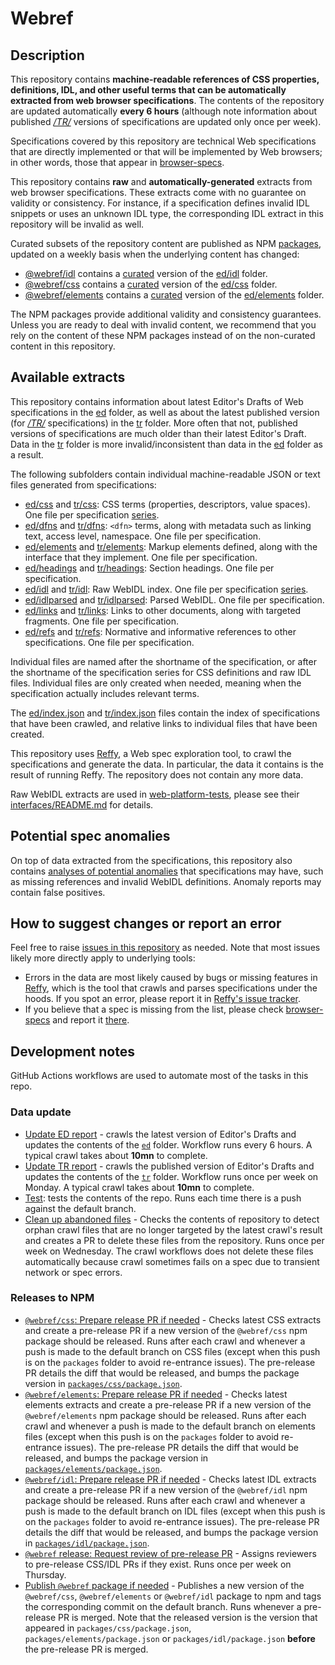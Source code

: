 # Webref

## Description

This repository contains **machine-readable references of CSS properties, definitions, IDL, and other useful terms that can be automatically extracted from web browser specifications**. The contents of the repository are updated automatically **every 6 hours** (although note information about published _[/TR/](https://www.w3.org/TR/)_ versions of specifications are updated only once per week).

Specifications covered by this repository are technical Web specifications that are directly implemented or that will be implemented by Web browsers; in other words, those that appear in [browser-specs](https://github.com/w3c/browser-specs).

This repository contains **raw** and **automatically-generated** extracts from web browser specifications. These extracts come with no guarantee on validity or consistency. For instance, if a specification defines invalid IDL snippets or uses an unknown IDL type, the corresponding IDL extract in this repository will be invalid as well.

Curated subsets of the repository content are published as NPM [packages](https://github.com/w3c/webref/tree/main/packages), updated on a weekly basis when the underlying content has changed:
- [@webref/idl](https://www.npmjs.com/package/@webref/idl) contains a [curated](packages/idl#guarantees) version of the [ed/idl](ed/idl) folder.
- [@webref/css](https://www.npmjs.com/package/@webref/css) contains a [curated](packages/css#guarantees) version of the [ed/css](ed/css) folder.
- [@webref/elements](https://www.npmjs.com/package/@webref/elements) contains a [curated](packages/elements#guarantees) version of the [ed/elements](ed/elements) folder.

The NPM packages provide additional validity and consistency guarantees. Unless you are ready to deal with invalid content, we recommend that you rely on the content of these NPM packages instead of on the non-curated content in this repository.

## Available extracts

This repository contains information about latest Editor's Drafts of Web specifications in the [ed](ed) folder, as well as about the latest published version (for _[/TR/](https://www.w3.org/TR/)_ specifications) in the [tr](tr) folder. More often that not, published versions of specifications are much older than their latest Editor's Draft. Data in the [tr](tr) folder is more invalid/inconsistent than data in the [ed](ed) folder as a result.

The following subfolders contain individual machine-readable JSON or text files generated from specifications:

- [ed/css](ed/css) and [tr/css](tr/css): CSS terms (properties, descriptors, value spaces). One file per specification [series](https://github.com/w3c/browser-specs/#series).
- [ed/dfns](ed/dfns) and [tr/dfns](tr/dfns): `<dfn>` terms, along with metadata such as linking text, access level, namespace. One file per specification.
- [ed/elements](ed/elements) and [tr/elements](tr/elements): Markup elements defined, along with the interface that they implement. One file per specification.
- [ed/headings](ed/headings) and [tr/headings](tr/headings): Section headings. One file per specification.
- [ed/idl](ed/idl) and [tr/idl](tr/idl): Raw WebIDL index. One file per specification [series](https://github.com/w3c/browser-specs/#series).
- [ed/idlparsed](ed/idlparsed) and [tr/idlparsed](tr/idlparsed): Parsed WebIDL. One file per specification.
- [ed/links](ed/links) and [tr/links](tr/links): Links to other documents, along with targeted fragments. One file per specification.
- [ed/refs](ed/refs) and [tr/refs](tr/refs): Normative and informative references to other specifications. One file per specification.

Individual files are named after the shortname of the specification, or after the shortname of the specification series for CSS definitions and raw IDL files. Individual files are only created when needed, meaning when the specification actually includes relevant terms.

The [ed/index.json](ed/index.json) and [tr/index.json](tr/index.json) files contain the index of specifications that have been crawled, and relative links to individual files that have been created.

This repository uses [Reffy](https://github.com/w3c/reffy), a Web spec exploration tool, to crawl the specifications and generate the data. In particular, the data it contains is the result of running Reffy. The repository does not contain any more data.

Raw WebIDL extracts are used in [web-platform-tests](https://github.com/web-platform-tests/wpt), please see their [interfaces/README.md](https://github.com/web-platform-tests/wpt/blob/master/interfaces/README.md) for details.


## Potential spec anomalies

On top of data extracted from the specifications, this repository also contains [analyses of potential anomalies](https://w3c.github.io/webref) that specifications may have, such as missing references and invalid WebIDL definitions. Anomaly reports may contain false positives.


## How to suggest changes or report an error

Feel free to raise [issues in this repository](https://github.com/w3c/webref/issues) as needed. Note that most issues likely more directly apply to underlying tools:

- Errors in the data are most likely caused by bugs or missing features in [Reffy](https://github.com/w3c/reffy), which is the tool that crawls and parses specifications under the hoods. If you spot an error, please report it in [Reffy's issue tracker](https://github.com/w3c/reffy/issues/new).
- If you believe that a spec is missing from the list, please check [browser-specs](https://github.com/w3c/browser-specs/#how-to-addupdatedelete-a-spec) and report it [there](https://github.com/w3c/browser-specs/issues/new).


## Development notes

GitHub Actions workflows are used to automate most of the tasks in this repo.

### Data update

- [Update ED report](https://github.com/w3c/webref/actions/workflows/update-ed.yml) - crawls the latest version of Editor's Drafts and updates the contents of the [`ed`](ed) folder. Workflow runs every 6 hours. A typical crawl takes about **10mn** to complete.
- [Update TR report](https://github.com/w3c/webref/actions/workflows/update-tr.yml) - crawls the published version of Editor's Drafts and updates the contents of the [`tr`](tr) folder. Workflow runs once per week on Monday. A typical crawl takes about **10mn** to complete.
- [Test](https://github.com/w3c/webref/actions/workflows/test.yml): tests the contents of the repo. Runs each time there is a push against the default branch.
- [Clean up abandoned files](https://github.com/w3c/webref/actions/workflows/cleanup.yml) - Checks the contents of repository to detect orphan crawl files that are no longer targeted by the latest crawl's result and creates a PR to delete these files from the repository. Runs once per week on Wednesday. The crawl workflows does not delete these files automatically because crawl sometimes fails on a spec due to transient network or spec errors.


### Releases to NPM

- [`@webref/css`: Prepare release PR if needed](https://github.com/w3c/webref/actions/workflows/prepare-css-release.yml) - Checks latest CSS extracts and create a pre-release PR if a new version of the `@webref/css` npm package should be released. Runs after each crawl and whenever a push is made to the default branch on CSS files (except when this push is on the `packages` folder to avoid re-entrance issues). The pre-release PR details the diff that would be released, and bumps the package version in [`packages/css/package.json`](packages/css/package.json).
- [`@webref/elements`: Prepare release PR if needed](https://github.com/w3c/webref/actions/workflows/prepare-elements-release.yml) - Checks latest elements extracts and create a pre-release PR if a new version of the `@webref/elements` npm package should be released. Runs after each crawl and whenever a push is made to the default branch on elements files (except when this push is on the `packages` folder to avoid re-entrance issues). The pre-release PR details the diff that would be released, and bumps the package version in [`packages/elements/package.json`](packages/elements/package.json).
- [`@webref/idl`: Prepare release PR if needed](https://github.com/w3c/webref/actions/workflows/prepare-idl-release.yml) - Checks latest IDL extracts and create a pre-release PR if a new version of the `@webref/idl` npm package should be released. Runs after each crawl and whenever a push is made to the default branch on IDL files (except when this push is on the `packages` folder to avoid re-entrance issues). The pre-release PR details the diff that would be released, and bumps the package version in [`packages/idl/package.json`](packages/idl/package.json).
- [`@webref` release: Request review of pre-release PR](https://github.com/w3c/webref/actions/workflows/request-pr-review.yml) - Assigns reviewers to pre-release CSS/IDL PRs if they exist. Runs once per week on Thursday.
- [Publish `@webref` package if needed](https://github.com/w3c/webref/actions/workflows/release-package.yml) - Publishes a new version of the `@webref/css`, `@webref/elements` or `@webref/idl` package to npm and tags the corresponding commit on the default branch. Runs whenever a pre-release PR is merged. Note that the released version is the version that appeared in `packages/css/package.json`, `packages/elements/package.json` or `packages/idl/package.json` **before** the pre-release PR is merged.
